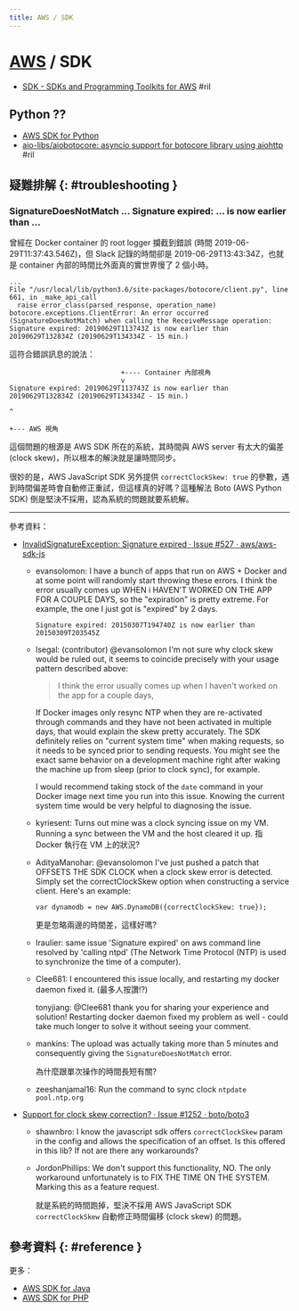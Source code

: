 ```yaml
---
title: AWS / SDK
---
```

# [AWS](aws.md) / SDK

  - [SDK - SDKs and Programming Toolkits for AWS](https://aws.amazon.com/tools/#sdk) #ril

## Python ??

  - [AWS SDK for Python](aws-python.md)
  - [aio\-libs/aiobotocore: asyncio support for botocore library using aiohttp](https://github.com/aio-libs/aiobotocore) #ril

## 疑難排解 {: #troubleshooting }

### SignatureDoesNotMatch ... Signature expired: ... is now earlier than ...

曾經在 Docker container 的 root logger 攔截到錯誤 (時間 2019-06-29T11:37:43.546Z)，但 Slack 記錄的時間卻是 2019-06-29T13:43:34Z，也就是 container 內部的時間比外面真的實世界慢了 2 個小時。

```
...
File "/usr/local/lib/python3.6/site-packages/botocore/client.py", line 661, in _make_api_call
  raise error_class(parsed_response, operation_name)
botocore.exceptions.ClientError: An error occurred (SignatureDoesNotMatch) when calling the ReceiveMessage operation: Signature expired: 20190629T113743Z is now earlier than 20190629T132834Z (20190629T134334Z - 15 min.)
```

這符合錯誤訊息的說法：

```
                            +---- Container 內部視角
                            v
Signature expired: 20190629T113743Z is now earlier than 20190629T132834Z (20190629T134334Z - 15 min.)
                                                                                   ^
                                                                                   +--- AWS 視角
```

這個問題的根源是 AWS SDK 所在的系統，其時間與 AWS server 有太大的偏差 (clock skew)，所以根本的解決就是讓時間同步。

很妙的是，AWS JavaScript SDK 另外提供 `correctClockSkew: true` 的參數，遇到時間偏差時會自動修正重試，但這樣真的好嗎？這種解法 Boto (AWS Python SDK) 倒是堅決不採用，認為系統的問題就要系統解。

---

參考資料：

  - [InvalidSignatureException: Signature expired · Issue \#527 · aws/aws\-sdk\-js](https://github.com/aws/aws-sdk-js/issues/527)

      - evansolomon: I have a bunch of apps that run on AWS + Docker and at some point will randomly start throwing these errors. I think the error usually comes up WHEN i HAVEN'T WORKED ON THE APP FOR A COUPLE DAYS, so the "expiration" is pretty extreme. For example, the one I just got is "expired" by 2 days.

            Signature expired: 20150307T194740Z is now earlier than 20150309T203545Z

      - lsegal: (contributor) @evansolomon I'm not sure why clock skew would be ruled out, it seems to coincide precisely with your usage pattern described above:

        > I think the error usually comes up when I haven't worked on the app for a couple days,

        If Docker images only resync NTP when they are re-activated through commands and they have not been activated in multiple days, that would explain the skew pretty accurately. The SDK definitely relies on "current system time" when making requests, so it needs to be synced prior to sending requests. You might see the exact same behavior on a development machine right after waking the machine up from sleep (prior to clock sync), for example.

        I would recommend taking stock of the `date` command in your Docker image next time you run into this issue. Knowing the current system time would be very helpful to diagnosing the issue.

      - kyriesent: Turns out mine was a clock syncing issue on my VM. Running a sync between the VM and the host cleared it up. 指 Docker 執行在 VM 上的狀況?

      - AdityaManohar: @evansolomon I've just pushed a patch that OFFSETS THE SDK CLOCK when a clock skew error is detected. Simply set the correctClockSkew option when constructing a service client. Here's an example:

            var dynamodb = new AWS.DynamoDB({correctClockSkew: true});

        更是忽略兩邊的時間差，這樣好嗎?

      - Iraulier: same issue 'Signature expired' on aws command line resolved by 'calling ntpd' (The Network Time Protocol (NTP) is used to synchronize the time of a computer).

      - Clee681: I encountered this issue locally, and restarting my docker daemon fixed it. (最多人按讚!?)

        tonyjiang: @Clee681 thank you for sharing your experience and solution! Restarting docker daemon fixed my problem as well - could take much longer to solve it without seeing your comment.

      - mankins: The upload was actually taking more than 5 minutes and consequently giving the `SignatureDoesNotMatch` error.

        為什麼跟單次操作的時間長短有關?

      - zeeshanjamal16: Run the command to sync clock `ntpdate pool.ntp.org`

  - [Support for clock skew correction? · Issue \#1252 · boto/boto3](https://github.com/boto/boto3/issues/1252)

      - shawnbro: I know the javascript sdk offers `correctClockSkew` param in the config and allows the specification of an offset. Is this offered in this lib? If not are there any workarounds?

      - JordonPhillips: We don't support this functionality, NO. The only workaround unfortunately is to FIX THE TIME ON THE SYSTEM. Marking this as a feature request.

        就是系統的時間跑掉，堅決不採用 AWS JavaScript SDK `correctClockSkew` 自動修正時間偏移 (clock skew) 的問題。

## 參考資料 {: #reference }

更多：

  - [AWS SDK for Java](aws-sdk-java.md)
  - [AWS SDK for PHP](aws-sdk-php.md)

